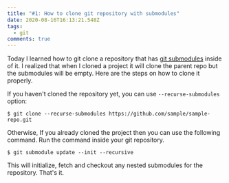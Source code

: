 ```yaml
---
title: "#1: How to clone git repository with submodules"
date: 2020-08-16T16:13:21.548Z
tags:
  - git
comments: true
---
```

Today I learned how to git clone a repository that has [git submodules][1] inside of it. I realized that when I cloned a project it will clone the parent repo but the submodules will be empty. Here are the steps on how to clone it properly.

If you haven't cloned the repository yet, you can use `--recurse-submodules` option:

````
$ git clone --recurse-submodules https://github.com/sample/sample-repo.git
````

Otherwise, If you already cloned the project then you can use the following command. Run the command inside your git repository.

````
$ git submodule update --init --recursive
````

This will initialize, fetch and checkout any nested submodules for the repository. That's it.

[1]: https://git-scm.com/book/en/v2/Git-Tools-Submodules